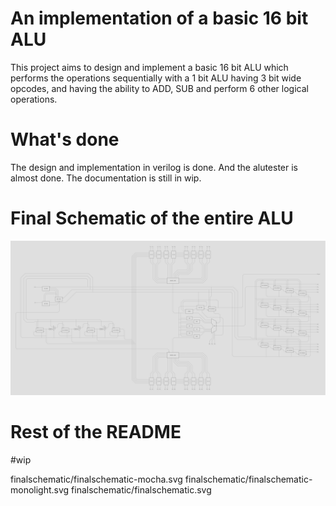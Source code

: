 # An implementation of a basic 16 bit ALU

This project aims to design and implement a basic 16 bit ALU which performs the
operations sequentially with a 1 bit ALU having 3 bit wide opcodes, and having
the ability to ADD, SUB and perform 6 other logical operations.

# What's done

The design and implementation in verilog is done. And the alutester is almost
done. The documentation is still in wip.

# Final Schematic of the entire ALU

![image](./finalschematic/finalschematic-monolight.svg)

# Rest of the README

#wip

finalschematic/finalschematic-mocha.svg
finalschematic/finalschematic-monolight.svg
finalschematic/finalschematic.svg
